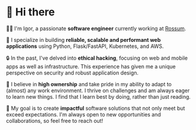 # 👋 Hi there

👨‍💻 I'm Igor, a passionate **software engineer** currently working at [Rossum]([url](https://rossum.ai/)).

🧰 I specialize in building **reliable, scalable and performant web applications** using Python, Flask/FastAPI, Kubernetes, and AWS.

🔒 In the past, I've delved into **ethical hacking**, focusing on web and mobile apps as well as infrastructure. This experience has given me a unique perspective on security and robust application design.

🚀 I believe in **high ownership** and take pride in my ability to adapt to (almost) any work environment. I thrive on challenges and am always eager to learn new things. I find that I learn best by doing, rather than just reading.

🌟 My goal is to create **impactful** software solutions that not only meet but exceed expectations. I'm always open to new opportunities and collaborations, so feel free to reach out!
